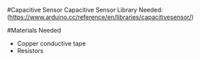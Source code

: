 #Capacitive Sensor
Capacitive Sensor Library Needed: (https://www.arduino.cc/reference/en/libraries/capacitivesensor/)

#Materials Needed
- Copper conductive tape
- Resistors
